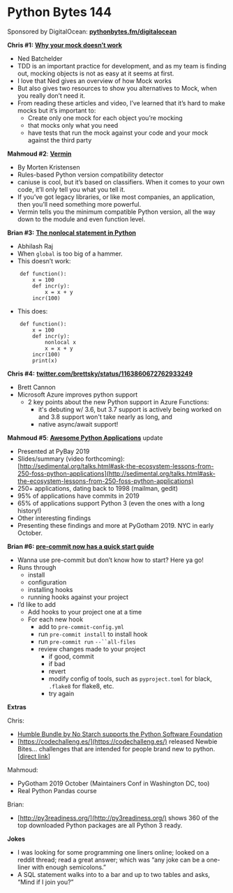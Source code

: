 # Python Bytes 144
Sponsored by DigitalOcean: [**pythonbytes.fm/digitalocean**](http://pythonbytes.fm/digitalocean)

 **Chris #1:** [**Why your mock doesn’t work**](https://nedbatchelder.com//blog/201908/why_your_mock_doesnt_work.html)

- Ned Batchelder
- TDD is an important practice for development, and as my team is finding out, mocking objects is not as easy at it seems at first.
- I love that Ned gives an overview of how Mock works
- But also gives two resources to show you alternatives to Mock, when you really don’t need it.
- From reading these articles and video, I’ve learned that it’s hard to make mocks but it’s important to:
	- Create only one mock for each object you’re mocking
	- that mocks only what you need
	- have tests that run the mock against your code and your mock against the third party 

**Mahmoud #2**: [**Vermin**](https://github.com/netromdk/vermin)

- By Morten Kristensen
- Rules-based Python version compatibility detector
- caniuse is cool, but it’s based on classifiers. When it comes to your own code, it’ll only tell you what you tell it.
- If you’ve got legacy libraries, or like most companies, an application, then you’ll need something more powerful.
- Vermin tells you the minimum compatible Python version, all the way down to the module and even function level.

**Brian #3:** [**The nonlocal statement in Python**](https://blog.araj.me/til-nonlocal-statement-in-python/)

- Abhilash Raj
- When `global` is too big of a hammer.
- This doesn’t work:

```
    def function():
        x = 100
        def incr(y):
            x = x + y
        incr(100)
```

- This does:

```
    def function():
        x = 100
        def incr(y):
            nonlocal x
            x = x + y
        incr(100)
        print(x)
```

**Chris #4:** **[twitter.com/brettsky/status/1163860672762933249](https://twitter.com/brettsky/status/1163860672762933249)**

- Brett Cannon
- Microsoft Azure improves python support
	- 2 key points about the new Python support in Azure Functions: 
		- it's debuting w/ 3.6, but 3.7 support is actively being worked on and 3.8 support won't take nearly as long, and 
		- native async/await support!

**Mahmoud #5**: [**Awesome Python Applications**](https://github.com/mahmoud/awesome-python-applications) update

- Presented at PyBay 2019
- Slides/summary (video forthcoming): [http://sedimental.org/talks.html#ask-the-ecosystem-lessons-from-250-foss-python-applications](http://sedimental.org/talks.html#ask-the-ecosystem-lessons-from-250-foss-python-applications)
- 250+ applications, dating back to 1998 (mailman, gedit)
- 95% of applications have commits in 2019
- 65% of applications support Python 3 (even the ones with a long history!)
- Other interesting findings
- Presenting these findings and more at PyGotham 2019. NYC in early October.

**Brian #6:**  [**pre-commit now has a quick start guide**](https://pre-commit.com/#quick-start)

- Wanna use pre-commit but don’t know how to start? Here ya go!
- Runs through 
	- install
	- configuration
	- installing hooks
	- running hooks against your project
- I’d like to add
	- Add hooks to your project one at a time
	- For each new hook
		- add to `pre-commit-config.yml`
		- run `pre-commit install` to install hook
		- run `pre-commit run`  `--``all-files`
		- review changes made to your project
			- if good, commit
			- if bad
		    - revert
		    - modify config of tools, such as `pyproject.toml` for black, `.flake8` for flake8, etc.
		    - try again

**Extras**

Chris: 
- [Humble Bundle by No Starch supports the Python Software Foundation](http://pyfound.blogspot.com/2019/08/humble-bundle-by-no-starch-supports.html)
- [https://codechalleng.es/](https://codechalleng.es/) released Newbie Bites… challenges that are intended for people brand new to python. [[direct link](https://gumroad.com/l/Xhxeo)]

Mahmoud:
- PyGotham 2019 October (Maintainers Conf in Washington DC, too)
- Real Python Pandas course

Brian:
- [http://py3readiness.org/](http://py3readiness.org/) shows 360 of the top downloaded Python packages are all Python 3 ready.

**Jokes** 

- I was looking for some programming one liners online; looked on a reddit thread; read a great answer;  which was “any joke can be a one-liner with enough semicolons.”
- A SQL statement walks into to a bar and up to two tables and asks, “Mind if I join you?”
    
